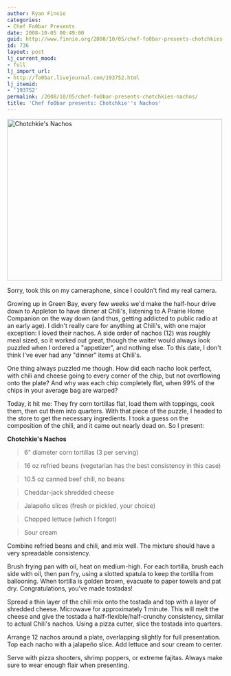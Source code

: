 ```yaml
---
author: Ryan Finnie
categories:
- Chef Fo0bar Presents
date: 2008-10-05 00:49:00
guid: http://www.finnie.org/2008/10/05/chef-fo0bar-presents-chotchkies-nachos/
id: 736
layout: post
lj_current_mood:
- full
lj_import_url:
- http://fo0bar.livejournal.com/193752.html
lj_itemid:
- '193752'
permalink: /2008/10/05/chef-fo0bar-presents-chotchkies-nachos/
title: 'Chef fo0bar presents: Chotchkie''s Nachos'
---
```

[<img src="http://farm4.static.flickr.com/3123/2913704013_4a857ff188.jpg" width="500" height="375" alt="Chotchkie's Nachos" />](http://www.flickr.com/photos/fo0bar/2913704013/ "Chotchkie's Nachos by fo0bar, on Flickr")
  
Sorry, took this on my cameraphone, since I couldn't find my real camera.

Growing up in Green Bay, every few weeks we'd make the half-hour drive down to Appleton to have dinner at Chili's, listening to A Prairie Home Companion on the way down (and thus, getting addicted to public radio at an early age). I didn't really care for anything at Chili's, with one major exception: I loved their nachos. A side order of nachos (12) was roughly meal sized, so it worked out great, though the waiter would always look puzzled when I ordered a "appetizer", and nothing else. To this date, I don't think I've ever had any "dinner" items at Chili's.

One thing always puzzled me though. How did each nacho look perfect, with chili and cheese going to every corner of the chip, but not overflowing onto the plate? And why was each chip completely flat, when 99% of the chips in your average bag are warped?

Today, it hit me: They fry corn tortillas flat, load them with toppings, cook them, then cut them into quarters. With that piece of the puzzle, I headed to the store to get the necessary ingredients. I took a guess on the composition of the chili, and it came out nearly dead on. So I present:

**Chotchkie's Nachos**

> 6" diameter corn tortillas (3 per serving)
  
> 16 oz refried beans (vegetarian has the best consistency in this case)
  
> 10.5 oz canned beef chili, no beans
  
> Cheddar-jack shredded cheese
  
> Jalapeño slices (fresh or pickled, your choice)
  
> Chopped lettuce (which I forgot)
  
> Sour cream

Combine refried beans and chili, and mix well. The mixture should have a very spreadable consistency.

Brush frying pan with oil, heat on medium-high. For each tortilla, brush each side with oil, then pan fry, using a slotted spatula to keep the tortilla from ballooning. When tortilla is golden brown, evacuate to paper towels and pat dry. Congratulations, you've made tostadas!

Spread a thin layer of the chili mix onto the tostada and top with a layer of shredded cheese. Microwave for approximately 1 minute. This will melt the cheese and give the tostada a half-flexible/half-crunchy consistency, similar to actual Chili's nachos. Using a pizza cutter, slice the tostada into quarters.

Arrange 12 nachos around a plate, overlapping slightly for full presentation. Top each nacho with a jalapeño slice. Add lettuce and sour cream to center.

Serve with pizza shooters, shrimp poppers, or extreme fajitas. Always make sure to wear enough flair when presenting.
